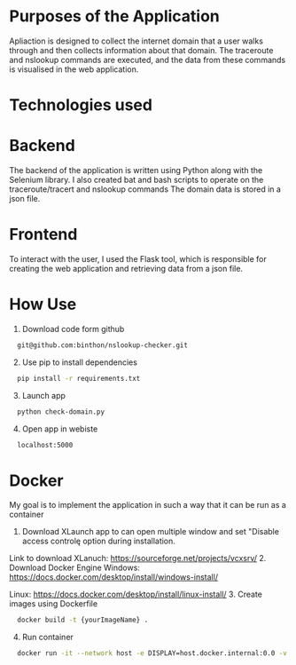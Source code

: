 # Purposes of the Application 
Apliaction is designed to collect the internet domain that a user walks through and then collects information about that domain. The traceroute and nslookup commands are executed, and the data from these commands is visualised in the web application.
# Technologies used
# Backend 
The backend of the application is written using Python along with the Selenium library.  I also created bat and bash scripts to operate on the traceroute/tracert and nslookup commands The domain data is stored in a json file.
# Frontend
To interact with the user, I used the Flask tool, which is responsible for creating the web application and retrieving data from a json file.
# How Use
1. Download code form github
```bash
  git@github.com:binthon/nslookup-checker.git
```
2. Use pip to install dependencies
```bash
  pip install -r requirements.txt
```
3. Launch app
```bash
  python check-domain.py
```
4. Open app in webiste
```bash
  localhost:5000
```

# Docker
My goal is to implement the application in such a way that it can be run as a container
1. Download XLaunch app to can open multiple window and set "Disable access controlę option during installation. 

Link to download XLanuch: https://sourceforge.net/projects/vcxsrv/
2. Download Docker Engine
  Windows: https://docs.docker.com/desktop/install/windows-install/
  
  Linux: https://docs.docker.com/desktop/install/linux-install/
3. Create images using Dockerfile
```bash
  docker build -t {yourImageName} .
```
4. Run container
```bash
  docker run -it --network host -e DISPLAY=host.docker.internal:0.0 -v your\path\to\projects:/app nslookup
```
